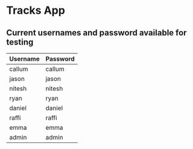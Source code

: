 # Tracks App

## Current usernames and password available for testing
| Username | Password |
| ------------- | ------------- |
| callum | callum |
| jason | jason |
| nitesh | nitesh |
| ryan | ryan |
| daniel | daniel |
| raffi | raffi |
| emma | emma |
| admin | admin |
